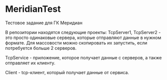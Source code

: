 # MeridianTest

Тестовое задание для ГК Меридиан

В репозитории находятся следующие проекты:
TcpServer1, TcpServer2 - это просто одинаковые сервера, которые отправляют данные в нужном формате. Для массовости можно скопировать их запустить, если потребуется больше 2 серверов.

TcpService - приложение, которое получает данные с серверов, а также отправляет их клиенту.

Client - tcp-клиент, который получает данные от сервиса.